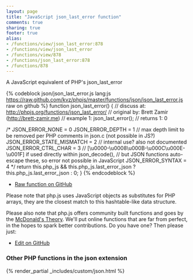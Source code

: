 ```yaml
---
layout: page
title: "JavaScript json_last_error function"
comments: true
sharing: true
footer: true
alias:
- /functions/view/json_last_error:878
- /functions/view/json_last_error
- /functions/view/878
- /functions/json_last_error:878
- /functions/878
---
```

<!-- Generated by Rakefile:build -->
A JavaScript equivalent of PHP's json_last_error

{% codeblock json/json_last_error.js lang:js https://raw.github.com/kvz/phpjs/master/functions/json/json_last_error.js raw on github %}
function json_last_error() {
  //  discuss at: http://phpjs.org/functions/json_last_error/
  // original by: Brett Zamir (http://brett-zamir.me)
  //   example 1: json_last_error();
  //   returns 1: 0

  /*
  JSON_ERROR_NONE = 0
  JSON_ERROR_DEPTH = 1 // max depth limit to be removed per PHP comments in json.c (not possible in JS?)
  JSON_ERROR_STATE_MISMATCH = 2 // internal use? also not documented
  JSON_ERROR_CTRL_CHAR = 3 // [\u0000-\u0008\u000B-\u000C\u000E-\u001F] if used directly within json_decode(),
                                  // but JSON functions auto-escape these, so error not possible in JavaScript
  JSON_ERROR_SYNTAX = 4
  */
  return this.php_js && this.php_js.last_error_json ? this.php_js.last_error_json : 0;
}
{% endcodeblock %}

 - [Raw function on GitHub](https://github.com/kvz/phpjs/blob/master/functions/json/json_last_error.js)

Please note that php.js uses JavaScript objects as substitutes for PHP arrays, they are 
the closest match to this hashtable-like data structure. 

Please also note that php.js offers community built functions and goes by the 
[McDonald's Theory](https://medium.com/what-i-learned-building/9216e1c9da7d). We'll put online 
functions that are far from perfect, in the hopes to spark better contributions. 
Do you have one? Then please just: 

 - [Edit on GitHub](https://github.com/kvz/phpjs/edit/master/functions/json/json_last_error.js)


### Other PHP functions in the json extension
{% render_partial _includes/custom/json.html %}
